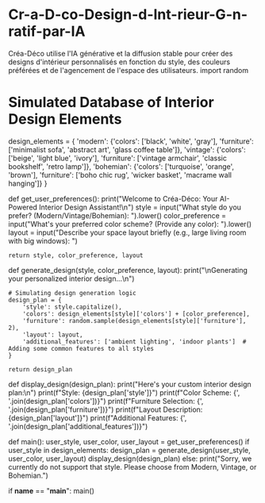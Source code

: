 # Cr-a-D-co-Design-d-Int-rieur-G-n-ratif-par-IA
Créa-Déco utilise l'IA générative et la diffusion stable pour créer des designs d'intérieur personnalisés en fonction du style, des couleurs préférées et de l'agencement de l'espace des utilisateurs.
import random

# Simulated Database of Interior Design Elements
design_elements = {
    'modern': {'colors': ['black', 'white', 'gray'], 'furniture': ['minimalist sofa', 'abstract art', 'glass coffee table']},
    'vintage': {'colors': ['beige', 'light blue', 'ivory'], 'furniture': ['vintage armchair', 'classic bookshelf', 'retro lamp']},
    'bohemian': {'colors': ['turquoise', 'orange', 'brown'], 'furniture': ['boho chic rug', 'wicker basket', 'macrame wall hanging']}
}

def get_user_preferences():
    print("Welcome to Créa-Déco: Your AI-Powered Interior Design Assistant!\n")
    style = input("What style do you prefer? (Modern/Vintage/Bohemian): ").lower()
    color_preference = input("What's your preferred color scheme? (Provide any color): ").lower()
    layout = input("Describe your space layout briefly (e.g., large living room with big windows): ")
    
    return style, color_preference, layout

def generate_design(style, color_preference, layout):
    print("\nGenerating your personalized interior design...\n")
    
    # Simulating design generation logic
    design_plan = {
        'style': style.capitalize(),
        'colors': design_elements[style]['colors'] + [color_preference],
        'furniture': random.sample(design_elements[style]['furniture'], 2),
        'layout': layout,
        'additional_features': ['ambient lighting', 'indoor plants']  # Adding some common features to all styles
    }
    
    return design_plan

def display_design(design_plan):
    print("Here's your custom interior design plan:\n")
    print(f"Style: {design_plan['style']}")
    print(f"Color Scheme: {', '.join(design_plan['colors'])}")
    print(f"Furniture Selection: {', '.join(design_plan['furniture'])}")
    print(f"Layout Description: {design_plan['layout']}")
    print(f"Additional Features: {', '.join(design_plan['additional_features'])}")

def main():
    user_style, user_color, user_layout = get_user_preferences()
    if user_style in design_elements:
        design_plan = generate_design(user_style, user_color, user_layout)
        display_design(design_plan)
    else:
        print("Sorry, we currently do not support that style. Please choose from Modern, Vintage, or Bohemian.")

if __name__ == "__main__":
    main()
